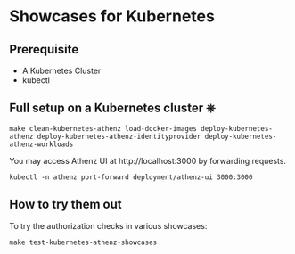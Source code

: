 # Showcases for Kubernetes

## Prerequisite

- A Kubernetes Cluster
- kubectl

## Full setup on a Kubernetes cluster ⎈

```
make clean-kubernetes-athenz load-docker-images deploy-kubernetes-athenz deploy-kubernetes-athenz-identityprovider deploy-kubernetes-athenz-workloads
```

You may access Athenz UI at http://localhost:3000 by forwarding requests.

```
kubectl -n athenz port-forward deployment/athenz-ui 3000:3000
```

## How to try them out

To try the authorization checks in various showcases:

```
make test-kubernetes-athenz-showcases
```

